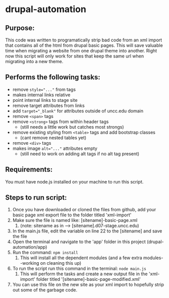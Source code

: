 # drupal-automation #

## Purpose: ##
This code was written to programatically strip bad code from an xml import that contains all of the html from drupal basic pages.  This will save valuable time when migrating a website from one drupal theme into another.  Right now this script will only work for sites that keep the same url when migrating into a new theme.

## Performs the following tasks: ##
* remove `style="..."` from tags
* makes internal links relative
* point internal links to stage site         
* remove target attributes from links
* add `target="_blank"` for attributes outside of uncc.edu domain
* remove `<span>` tags
* remove `<strong>` tags from within header tags 
  * (still needs a little work but catches most strongs)
* remove existing styling from `<table>` tags and add bootstrap classes
  * (cant remove nested tables yet)
* remove `<div>` tags
* makes image `alt="..."` attributes empty 
  * (still need to work on adding alt tags if no alt tag present)

## Requirements: ##
You must have node.js installed on your machine to run this script.  

## Steps to run script: ##
1. Once you have downloaded or cloned the files from github, add your basic page xml export file to the folder titled 'xml-import'
2. Make sure the file is named like: [sitename]-basic-page.xml
    1. (note: sitename as in --> [sitename].d07-stage.uncc.edu)
3. In the main.js file, edit the variable on line 22 to the [sitename] and save the file
4. Open the terminal and navigate to the 'app' folder in this project (drupal-automation/app)
5. Run the command: `npm install` 
    1. This will install all the dependent modules (and a few extra modules--working on cleaning this up)
6. To run the script run this command in the terminal: `node main.js`
    1. This will perform the tasks and create a new output file in the 'xml-import' folder titled '[sitename]-basic-page-modified.xml'
7. You can use this file on the new site as your xml import to hopefully strip out some of the garbage code.

